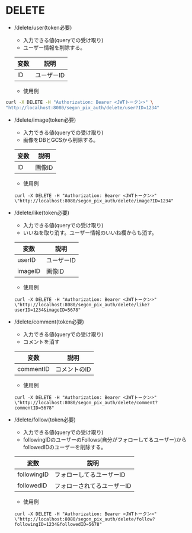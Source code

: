 # DELETE

- /delete/user(token必要)
    - 入力できる値(queryでの受け取り)
    - ユーザー情報を削除する。

    | 変数      |    説明     |
    |-----------|-----------|
    |ID       |  ユーザーID   |

    - 使用例

```bash
curl -X DELETE -H "Authorization: Bearer <JWTトークン>" \
"http://localhost:8080/segon_pix_auth/delete/user?ID=1234"
```

- /delete/image(token必要)
    - 入力できる値(queryでの受け取り)
    - 画像をDBとGCSから削除する。

    | 変数      |     説明     |
    |-----------|-----------|
    |ID       |   画像ID  |

    - 使用例

    ```
    curl -X DELETE -H "Authorization: Bearer <JWTトークン>" \"http://localhost:8080/segon_pix_auth/delete/image?ID=1234"
    ```
- /delete/like(token必要)
    - 入力できる値(queryでの受け取り)
    - いいねを取り消す。ユーザー情報のいいね欄からも消す。

    | 変数      |     説明     |
    |-----------|-----------|
    |userID     |  ユーザーID  |
    |imageID    |  画像ID  |

    - 使用例

    ```
    curl -X DELETE -H "Authorization: Bearer <JWTトークン>" \"http://localhost:8080/segon_pix_auth/delete/like?userID=1234&imageID=5678"
    ```
- /delete/comment(token必要)
    - 入力できる値(queryでの受け取り)
    - コメントを消す

    | 変数      |     説明     |
    |-----------|-----------|
    |commentID       |  コメントのID  |
    - 使用例

    ```
    curl -X DELETE -H "Authorization: Bearer <JWTトークン>" \"http://localhost:8080/segon_pix_auth/delete/comment?commentID=5678"
    ```

- /delete/follow(token必要)
    - 入力できる値(queryでの受け取り)
    - followingIDのユーザーのFollows(自分がフォローしてるユーザー)からfollowedIDのユーザーを削除する。

    | 変数      |     説明     |
    |-----------|-----------|
    |followingID     |  フォローしてるユーザーID  |
    |followedID    |  フォローされてるユーザーID  |

    - 使用例

    ```
    curl -X DELETE -H "Authorization: Bearer <JWTトークン>" \"http://localhost:8080/segon_pix_auth/delete/follow?followingID=1234&followedID=5678"
    ```
